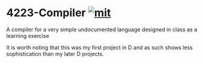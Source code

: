 # 4223-Compiler [![mit]][license]
[mit]: <http://img.shields.io/:license-MIT-blue.svg?style=plastic>
[license]: https://github.com/felix-hoenikker/4223-Compiler/blob/master/LICENSE
A compiler for a very simple undocumented language designed in class as a learning exercise

It is worth noting that this was my first project in D and as such shows less sophistication than my later D projects.
